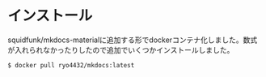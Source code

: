 
# インストール

squidfunk/mkdocs-materialに追加する形でdockerコンテナ化しました。数式が入れられなかったりしたので追加でいくつかインストールしました。

```bash
$ docker pull ryo4432/mkdocs:latest
```
